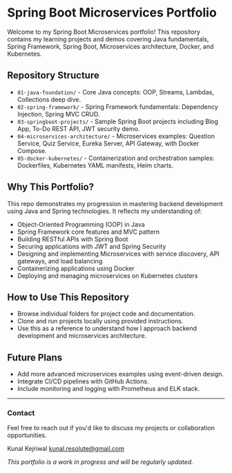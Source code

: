 # Spring Boot Microservices Portfolio

Welcome to my Spring Boot Microservices portfolio! This repository contains my learning projects and demos covering Java fundamentals, Spring Framework, Spring Boot, Microservices architecture, Docker, and Kubernetes.

## Repository Structure

- `01-java-foundation/` - Core Java concepts: OOP, Streams, Lambdas, Collections deep dive.
- `02-spring-framework/` - Spring Framework fundamentals: Dependency Injection, Spring MVC CRUD.
- `03-springboot-projects/` - Sample Spring Boot projects including Blog App, To-Do REST API, JWT security demo.
- `04-microservices-architecture/` - Microservices examples: Question Service, Quiz Service, Eureka Server, API Gateway, with Docker Compose.
- `05-docker-kubernetes/` - Containerization and orchestration samples: Dockerfiles, Kubernetes YAML manifests, Helm charts.

## Why This Portfolio?

This repo demonstrates my progression in mastering backend development using Java and Spring technologies. It reflects my understanding of:

- Object-Oriented Programming (OOP) in Java
- Spring Framework core features and MVC pattern
- Building RESTful APIs with Spring Boot
- Securing applications with JWT and Spring Security
- Designing and implementing Microservices with service discovery, API gateways, and load balancing
- Containerizing applications using Docker
- Deploying and managing microservices on Kubernetes clusters

## How to Use This Repository

- Browse individual folders for project code and documentation.
- Clone and run projects locally using provided instructions.
- Use this as a reference to understand how I approach backend development and microservices architecture.

## Future Plans

- Add more advanced microservices examples using event-driven design.
- Integrate CI/CD pipelines with GitHub Actions.
- Include monitoring and logging with Prometheus and ELK stack.

---

### Contact

Feel free to reach out if you'd like to discuss my projects or collaboration opportunities.

Kunal Kejriwal 
kunal.resolute@gmail.com

*This portfolio is a work in progress and will be regularly updated.*

